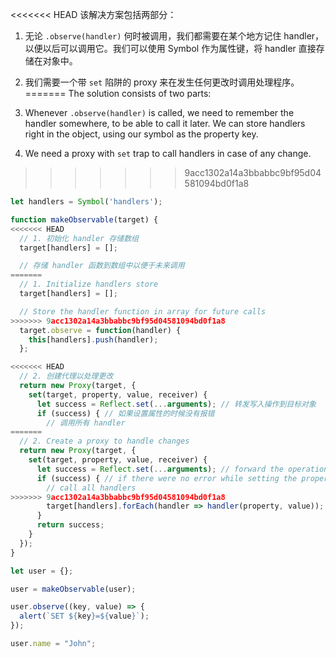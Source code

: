 <<<<<<< HEAD
该解决方案包括两部分：

1. 无论 `.observe(handler)` 何时被调用，我们都需要在某个地方记住 handler，以便以后可以调用它。我们可以使用 Symbol 作为属性键，将 handler 直接存储在对象中。
2. 我们需要一个带 `set` 陷阱的 proxy 来在发生任何更改时调用处理程序。 
=======
The solution consists of two parts:

1. Whenever `.observe(handler)` is called, we need to remember the handler somewhere, to be able to call it later. We can store handlers right in the object, using our symbol as the property key.
2. We need a proxy with `set` trap to call handlers in case of any change.
>>>>>>> 9acc1302a14a3bbabbc9bf95d04581094bd0f1a8

```js run
let handlers = Symbol('handlers');

function makeObservable(target) {
<<<<<<< HEAD
  // 1. 初始化 handler 存储数组
  target[handlers] = [];

  // 存储 handler 函数到数组中以便于未来调用
=======
  // 1. Initialize handlers store
  target[handlers] = [];

  // Store the handler function in array for future calls
>>>>>>> 9acc1302a14a3bbabbc9bf95d04581094bd0f1a8
  target.observe = function(handler) {
    this[handlers].push(handler);
  };

<<<<<<< HEAD
  // 2. 创建代理以处理更改
  return new Proxy(target, {
    set(target, property, value, receiver) {
      let success = Reflect.set(...arguments); // 转发写入操作到目标对象
      if (success) { // 如果设置属性的时候没有报错
        // 调用所有 handler
=======
  // 2. Create a proxy to handle changes
  return new Proxy(target, {
    set(target, property, value, receiver) {
      let success = Reflect.set(...arguments); // forward the operation to object
      if (success) { // if there were no error while setting the property
        // call all handlers
>>>>>>> 9acc1302a14a3bbabbc9bf95d04581094bd0f1a8
        target[handlers].forEach(handler => handler(property, value));
      }
      return success;
    }
  });
}

let user = {};

user = makeObservable(user);

user.observe((key, value) => {
  alert(`SET ${key}=${value}`);
});

user.name = "John";
```
